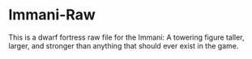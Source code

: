 # Immani-Raw
This is a dwarf fortress raw file for the Immani: A towering figure taller, larger, and stronger than anything that should ever exist in the game.
